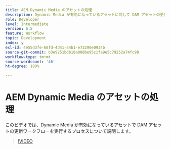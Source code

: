 ```yaml
---
title: AEM Dynamic Media のアセットの処理
description: Dynamic Media が有効になっているアセットに対して DAM アセットの更新ワークフローを実行する手順です。
role: Developer
level: Intermediate
version: 6.5
feature: Workflow
topic: Development
index: y
exl-id: 4e55d3fe-68fd-4d41-a4b1-e73290e0934b
source-git-commit: b3e9251bdb18a008be95c1fa9e5c79252a74fc98
workflow-type: tm+mt
source-wordcount: '46'
ht-degree: 100%

---
```


# AEM Dynamic Media のアセットの処理

このビデオでは、Dynamic Media が有効になっているアセットで DAM アセットの更新ワークフローを実行するプロセスについて説明します。

>[!VIDEO](https://video.tv.adobe.com/v/335456?quality=12&learn=on)
